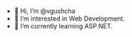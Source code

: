 - 👋 Hi, I’m @vgushcha
- 👀 I’m interested in Web Development.
- 🌱 I’m currently learning ASP.NET.

 
<!---
vgushcha/vgushcha is a ✨ special ✨ repository because its `README.md` (this file) appears on your GitHub profile.
You can click the Preview link to take a look at your changes.
--->
